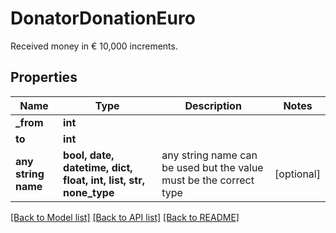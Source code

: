 # DonatorDonationEuro

Received money in € 10,000 increments.

## Properties
Name | Type | Description | Notes
------------ | ------------- | ------------- | -------------
**_from** | **int** |  | 
**to** | **int** |  | 
**any string name** | **bool, date, datetime, dict, float, int, list, str, none_type** | any string name can be used but the value must be the correct type | [optional]

[[Back to Model list]](../README.md#documentation-for-models) [[Back to API list]](../README.md#documentation-for-api-endpoints) [[Back to README]](../README.md)


